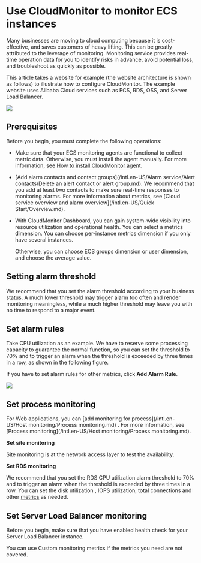 # Use CloudMonitor to monitor ECS instances

Many businesses are moving to cloud computing because it is cost-effective, and saves customers of heavy lifting. This can be greatly attributed to the leverage of monitoring. Monitoring service provides real-time operation data for you to identify risks in advance, avoid potential loss, and troubleshoot as quickly as possible.

This article takes a website for example \(the website architecture is shown as follows\) to illustrate how to configure CloudMonitor. The example website uses Alibaba Cloud services such as ECS, RDS, OSS, and Server Load Balancer.

![](https://static-aliyun-doc.oss-cn-hangzhou.aliyuncs.com/assets/img/en-US/5414488951/p12496.png)

## Prerequisites

Before you begin, you must complete the following operations:

-   Make sure that your ECS monitoring agents are functional to collect metric data. Otherwise, you must install the agent manually. For more information, see [How to install CloudMonitor agent]().
-   [Add alarm contacts and contact groups](/intl.en-US/Alarm service/Alert contacts/Delete an alert contact or alert group.md). We recommend that you add at least two contacts to make sure real-time responses to monitoring alarms. For more information about metrics, see [Cloud service overview and alarm overview](/intl.en-US/Quick Start/Overview.md).
-   With CloudMonitor Dashboard, you can gain system-wide visibility into resource utilization and operational health. You can select a metrics dimension. You can choose per-instance metrics dimension if you only have several instances.

    Otherwise, you can choose ECS groups dimension or user dimension, and choose the average value.


## Setting alarm threshold

We recommend that you set the alarm threshold according to your business status. A much lower threshold may trigger alarm too often and render monitoring meaningless, while a much higher threshold may leave you with no time to respond to a major event.

## Set alarm rules

Take CPU utilization as an example. We have to reserve some processing capacity to guarantee the normal function, so you can set the threshold to 70% and to trigger an alarm when the threshold is exceeded by three times in a row, as shown in the following figure.

If you have to set alarm rules for other metrics, click **Add Alarm Rule**.

![](https://static-aliyun-doc.oss-cn-hangzhou.aliyuncs.com/assets/img/en-US/5414488951/p12500.png)

## Set process monitoring

For Web applications, you can [add monitoring for process](/intl.en-US/Host monitoring/Process monitoring.md) . For more information, see [Process monitoring](/intl.en-US/Host monitoring/Process monitoring.md).

**Set site monitoring**

Site monitoring is at the network access layer to test the availability.

**Set RDS monitoring**

We recommend that you set the RDS CPU utilization alarm threshold to 70% and to trigger an alarm when the threshold is exceeded by three times in a row. You can set the disk utilization , IOPS utilization, total connections and other [metrics](/intl.en-US/.md) as needed.

## Set Server Load Balancer monitoring

Before you begin, make sure that you have enabled health check for your Server Load Balancer instance.

You can use Custom monitoring metrics if the metrics you need are not covered.

